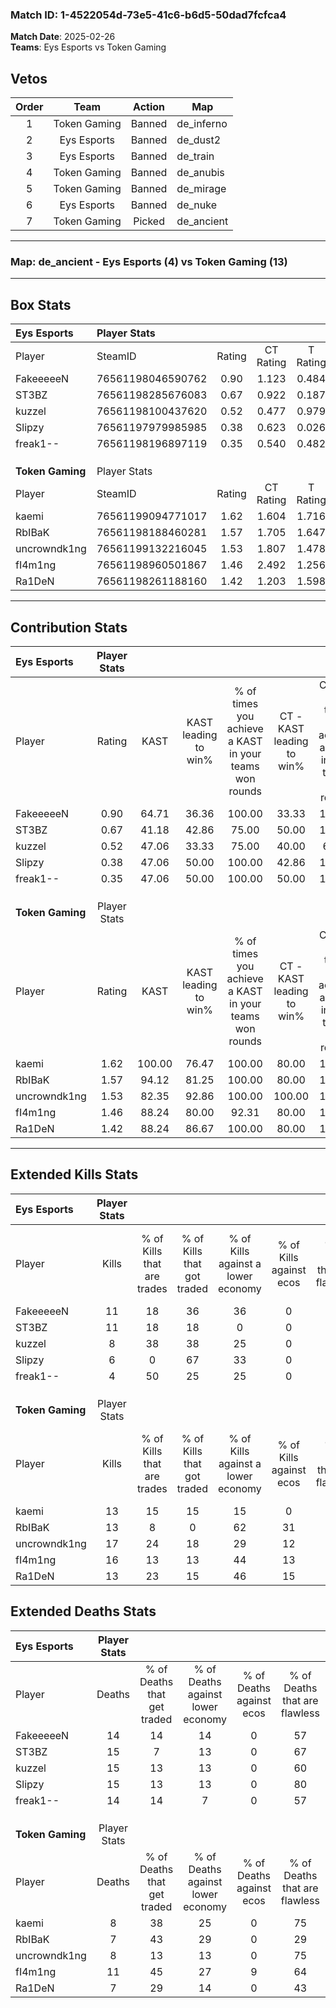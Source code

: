 ### Match ID: 1-4522054d-73e5-41c6-b6d5-50dad7fcfca4  
**Match Date**: 2025-02-26  
**Teams**: Eys Esports vs Token Gaming  

## Vetos  

| Order | Team | Action | Map |
| :---: | :--: | :----: | --- |
| 1 | Token Gaming | Banned | de_inferno |
| 2 | Eys Esports | Banned | de_dust2 |
| 3 | Eys Esports | Banned | de_train |
| 4 | Token Gaming | Banned | de_anubis |
| 5 | Token Gaming | Banned | de_mirage |
| 6 | Eys Esports | Banned | de_nuke |
| 7 | Token Gaming | Picked | de_ancient |

---  

### **Map**: de_ancient - Eys Esports (4) vs Token Gaming (13)  
---  

## Box Stats  

| **Eys Esports**  | Player Stats      |        |           |          |        |       |       |         |        |      |     |
| :- | :- | :-: | :-: | :-: | :-: | :-: | :-: | :-: | :-: | :-: | :-: |
| Player           | SteamID           | Rating | CT Rating | T Rating |  KAST  |  ADR  | Kills | Assists | Deaths | K/D  | HS% |
| FakeeeeeN        | 76561198046590762 |  0.90  |   1.123   |  0.484   | 64.71  | 70.7  |  11   |    4    |   14   | 0.79 | 54  |
| ST3BZ            | 76561198285676083 |  0.67  |   0.922   |  0.187   | 41.18  | 68.0  |  11   |    1    |   15   | 0.73 | 27  |
| kuzzel           | 76561198100437620 |  0.52  |   0.477   |  0.979   | 47.06  | 51.9  |   8   |    2    |   15   | 0.53 | 25  |
| Slipzy           | 76561197979985985 |  0.38  |   0.623   |  0.026   | 47.06  | 39.8  |   6   |    3    |   15   | 0.40 | 33  |
| freak1--         | 76561198196897119 |  0.35  |   0.540   |  0.482   | 47.06  | 50.5  |   4   |    4    |   14   | 0.29 | 75  |
|                  |                   |        |           |          |        |       |       |         |        |      |     |
|                  |                   |        |           |          |        |       |       |         |        |      |     |
|                  |                   |        |           |          |        |       |       |         |        |      |     |
| **Token Gaming** | Player Stats      |        |           |          |        |       |       |         |        |      |     |
| Player           | SteamID           | Rating | CT Rating | T Rating |  KAST  |  ADR  | Kills | Assists | Deaths | K/D  | HS% |
| kaemi            | 76561199094771017 |  1.62  |   1.604   |  1.716   | 100.00 | 110.8 |  13   |   11    |   8    | 1.63 | 76  |
| RbIBaK           | 76561198188460281 |  1.57  |   1.705   |  1.647   | 94.12  | 102.0 |  13   |    9    |   7    | 1.86 | 30  |
| uncrowndk1ng     | 76561199132216045 |  1.53  |   1.807   |  1.478   | 82.35  | 79.5  |  17   |    0    |   8    | 2.13 | 35  |
| fI4m1ng          | 76561198960501867 |  1.46  |   2.492   |  1.256   | 88.24  | 82.7  |  16   |    4    |   11   | 1.45 | 68  |
| Ra1DeN           | 76561198261188160 |  1.42  |   1.203   |  1.598   | 88.24  | 78.3  |  13   |    3    |   7    | 1.86 | 69  |
---  

## Contribution Stats  

| **Eys Esports**  | Player Stats |        |                      |                                                        |                           |                                                             |                          |                                                            |
| :- | :-: | :-: | :-: | :-: | :-: | :-: | :-: | :-: |
| Player           |    Rating    |  KAST  | KAST leading to win% | % of times you achieve a KAST in your teams won rounds | CT - KAST leading to win% | CT - % of times you achieve a KAST in your teams won rounds | T - KAST leading to win% | T - % of times you achieve a KAST in your teams won rounds |
| FakeeeeeN        |     0.90     | 64.71  |        36.36         |                         100.00                         |           33.33           |                           100.00                            |          50.00           |                           100.00                           |
| ST3BZ            |     0.67     | 41.18  |        42.86         |                         75.00                          |           50.00           |                           100.00                            |           0.00           |                            0.00                            |
| kuzzel           |     0.52     | 47.06  |        33.33         |                         75.00                          |           40.00           |                            66.67                            |          25.00           |                           100.00                           |
| Slipzy           |     0.38     | 47.06  |        50.00         |                         100.00                         |           42.86           |                           100.00                            |          100.00          |                           100.00                           |
| freak1--         |     0.35     | 47.06  |        50.00         |                         100.00                         |           50.00           |                           100.00                            |          50.00           |                           100.00                           |
|                  |              |        |                      |                                                        |                           |                                                             |                          |                                                            |
|                  |              |        |                      |                                                        |                           |                                                             |                          |                                                            |
|                  |              |        |                      |                                                        |                           |                                                             |                          |                                                            |
| **Token Gaming** | Player Stats |        |                      |                                                        |                           |                                                             |                          |                                                            |
| Player           |    Rating    |  KAST  | KAST leading to win% | % of times you achieve a KAST in your teams won rounds | CT - KAST leading to win% | CT - % of times you achieve a KAST in your teams won rounds | T - KAST leading to win% | T - % of times you achieve a KAST in your teams won rounds |
| kaemi            |     1.62     | 100.00 |        76.47         |                         100.00                         |           80.00           |                           100.00                            |          75.00           |                           100.00                           |
| RbIBaK           |     1.57     | 94.12  |        81.25         |                         100.00                         |           80.00           |                           100.00                            |          81.82           |                           100.00                           |
| uncrowndk1ng     |     1.53     | 82.35  |        92.86         |                         100.00                         |          100.00           |                           100.00                            |          90.00           |                           100.00                           |
| fI4m1ng          |     1.46     | 88.24  |        80.00         |                         92.31                          |           80.00           |                           100.00                            |          80.00           |                           88.89                            |
| Ra1DeN           |     1.42     | 88.24  |        86.67         |                         100.00                         |           80.00           |                           100.00                            |          90.00           |                           100.00                           |
---  

## Extended Kills Stats  

| **Eys Esports**  | Player Stats |                            |                            |                                    |                         |                              |                                 |                                       |                    |           |
| :- | :-: | :-: | :-: | :-: | :-: | :-: | :-: | :-: | :-: | :-: |
| Player           |    Kills     | % of Kills that are trades | % of Kills that got traded | % of Kills against a lower economy | % of Kills against ecos | % of Kills that are flawless | % of Kills that are close duels | % of Kills that are assisted by flash | Pistol Round Kills | AWP Kills |
| FakeeeeeN        |      11      |             18             |             36             |                 36                 |            0            |              64              |                0                |                   0                   |         0          |     1     |
| ST3BZ            |      11      |             18             |             18             |                 0                  |            0            |              82              |                0                |                   9                   |         3          |     1     |
| kuzzel           |      8       |             38             |             38             |                 25                 |            0            |              38              |                0                |                   0                   |         0          |     1     |
| Slipzy           |      6       |             0              |             67             |                 33                 |            0            |              17              |               17                |                  17                   |         0          |     0     |
| freak1--         |      4       |             50             |             25             |                 25                 |            0            |             100              |               25                |                   0                   |         0          |     0     |
|                  |              |                            |                            |                                    |                         |                              |                                 |                                       |                    |           |
|                  |              |                            |                            |                                    |                         |                              |                                 |                                       |                    |           |
|                  |              |                            |                            |                                    |                         |                              |                                 |                                       |                    |           |
| **Token Gaming** | Player Stats |                            |                            |                                    |                         |                              |                                 |                                       |                    |           |
| Player           |    Kills     | % of Kills that are trades | % of Kills that got traded | % of Kills against a lower economy | % of Kills against ecos | % of Kills that are flawless | % of Kills that are close duels | % of Kills that are assisted by flash | Pistol Round Kills | AWP Kills |
| kaemi            |      13      |             15             |             15             |                 15                 |            0            |              54              |                0                |                   0                   |         0          |     5     |
| RbIBaK           |      13      |             8              |             0              |                 62                 |           31            |              62              |                0                |                  15                   |         0          |     0     |
| uncrowndk1ng     |      17      |             24             |             18             |                 29                 |           12            |              65              |               12                |                   6                   |         4          |     2     |
| fI4m1ng          |      16      |             13             |             13             |                 44                 |           13            |              69              |                6                |                   0                   |         0          |     1     |
| Ra1DeN           |      13      |             23             |             15             |                 46                 |           15            |              62              |                0                |                   0                   |         0          |     2     |
## Extended Deaths Stats  

| **Eys Esports**  | Player Stats |                             |                                   |                          |                               |                            |                           |               |
| :- | :-: | :-: | :-: | :-: | :-: | :-: | :-: | :-: |
| Player           |    Deaths    | % of Deaths that get traded | % of Deaths against lower economy | % of Deaths against ecos | % of Deaths that are flawless | % of Deaths that are close | % of Deaths while blinded | Deaths to AWP |
| FakeeeeeN        |      14      |             14              |                14                 |            0             |              57               |             0              |             0             |       1       |
| ST3BZ            |      15      |              7              |                13                 |            0             |              67               |             7              |             7             |       1       |
| kuzzel           |      15      |             13              |                13                 |            0             |              60               |             7              |             0             |       0       |
| Slipzy           |      15      |             13              |                13                 |            0             |              80               |             0              |             7             |       1       |
| freak1--         |      14      |             14              |                 7                 |            0             |              57               |             7              |             7             |       1       |
|                  |              |                             |                                   |                          |                               |                            |                           |               |
|                  |              |                             |                                   |                          |                               |                            |                           |               |
|                  |              |                             |                                   |                          |                               |                            |                           |               |
| **Token Gaming** | Player Stats |                             |                                   |                          |                               |                            |                           |               |
| Player           |    Deaths    | % of Deaths that get traded | % of Deaths against lower economy | % of Deaths against ecos | % of Deaths that are flawless | % of Deaths that are close | % of Deaths while blinded | Deaths to AWP |
| kaemi            |      8       |             38              |                25                 |            0             |              75               |             0              |            25             |       1       |
| RbIBaK           |      7       |             43              |                29                 |            0             |              29               |             14             |             0             |       1       |
| uncrowndk1ng     |      8       |             13              |                13                 |            0             |              75               |             13             |             0             |       0       |
| fI4m1ng          |      11      |             45              |                27                 |            9             |              64               |             0              |             0             |       0       |
| Ra1DeN           |      7       |             29              |                14                 |            0             |              43               |             0              |             0             |       1       |
